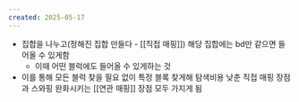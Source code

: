 ```yaml
---
created: 2025-05-17
---
```

- 집합을 나누고(정해진 집합 만들다 - [[직접 매핑]]) 해당 집합에는 bd만 같으면 들어올 수 있게함
	- 이때 어떤 블럭에도 들어올 수 있게하는 것
- 이를 통해 모든 블럭 찾을 필요 없이 특정 블록 찾게해 탐색비용 낮춘 직접 매핑 장점과 스와핑 완화시키는 [[연관 매핑]] 장점 모두 가지게 됨